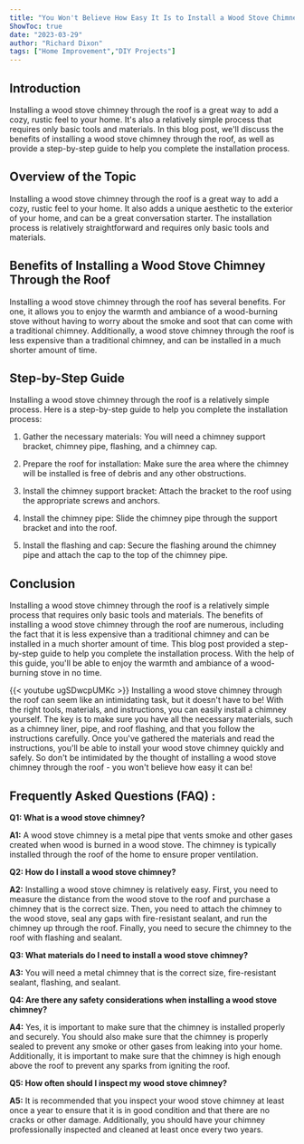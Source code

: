 ```yaml
---
title: "You Won't Believe How Easy It Is to Install a Wood Stove Chimney Through the Roof!"
ShowToc: true 
date: "2023-03-29"
author: "Richard Dixon" 
tags: ["Home Improvement","DIY Projects"]
---
```

## Introduction

Installing a wood stove chimney through the roof is a great way to add a cozy, rustic feel to your home. It's also a relatively simple process that requires only basic tools and materials. In this blog post, we'll discuss the benefits of installing a wood stove chimney through the roof, as well as provide a step-by-step guide to help you complete the installation process. 

## Overview of the Topic

Installing a wood stove chimney through the roof is a great way to add a cozy, rustic feel to your home. It also adds a unique aesthetic to the exterior of your home, and can be a great conversation starter. The installation process is relatively straightforward and requires only basic tools and materials. 

## Benefits of Installing a Wood Stove Chimney Through the Roof

Installing a wood stove chimney through the roof has several benefits. For one, it allows you to enjoy the warmth and ambiance of a wood-burning stove without having to worry about the smoke and soot that can come with a traditional chimney. Additionally, a wood stove chimney through the roof is less expensive than a traditional chimney, and can be installed in a much shorter amount of time. 

## Step-by-Step Guide

Installing a wood stove chimney through the roof is a relatively simple process. Here is a step-by-step guide to help you complete the installation process:

1. Gather the necessary materials: You will need a chimney support bracket, chimney pipe, flashing, and a chimney cap.

2. Prepare the roof for installation: Make sure the area where the chimney will be installed is free of debris and any other obstructions.

3. Install the chimney support bracket: Attach the bracket to the roof using the appropriate screws and anchors.

4. Install the chimney pipe: Slide the chimney pipe through the support bracket and into the roof.

5. Install the flashing and cap: Secure the flashing around the chimney pipe and attach the cap to the top of the chimney pipe.

## Conclusion

Installing a wood stove chimney through the roof is a relatively simple process that requires only basic tools and materials. The benefits of installing a wood stove chimney through the roof are numerous, including the fact that it is less expensive than a traditional chimney and can be installed in a much shorter amount of time. This blog post provided a step-by-step guide to help you complete the installation process. With the help of this guide, you'll be able to enjoy the warmth and ambiance of a wood-burning stove in no time.

{{< youtube ugSDwcpUMKc >}} 
Installing a wood stove chimney through the roof can seem like an intimidating task, but it doesn't have to be! With the right tools, materials, and instructions, you can easily install a chimney yourself. The key is to make sure you have all the necessary materials, such as a chimney liner, pipe, and roof flashing, and that you follow the instructions carefully. Once you've gathered the materials and read the instructions, you'll be able to install your wood stove chimney quickly and safely. So don't be intimidated by the thought of installing a wood stove chimney through the roof - you won't believe how easy it can be!

## Frequently Asked Questions (FAQ) :
**Q1: What is a wood stove chimney?**

**A1:** A wood stove chimney is a metal pipe that vents smoke and other gases created when wood is burned in a wood stove. The chimney is typically installed through the roof of the home to ensure proper ventilation.

**Q2: How do I install a wood stove chimney?**

**A2:** Installing a wood stove chimney is relatively easy. First, you need to measure the distance from the wood stove to the roof and purchase a chimney that is the correct size. Then, you need to attach the chimney to the wood stove, seal any gaps with fire-resistant sealant, and run the chimney up through the roof. Finally, you need to secure the chimney to the roof with flashing and sealant. 

**Q3: What materials do I need to install a wood stove chimney?**

**A3:** You will need a metal chimney that is the correct size, fire-resistant sealant, flashing, and sealant. 

**Q4: Are there any safety considerations when installing a wood stove chimney?**

**A4:** Yes, it is important to make sure that the chimney is installed properly and securely. You should also make sure that the chimney is properly sealed to prevent any smoke or other gases from leaking into your home. Additionally, it is important to make sure that the chimney is high enough above the roof to prevent any sparks from igniting the roof. 

**Q5: How often should I inspect my wood stove chimney?**

**A5:** It is recommended that you inspect your wood stove chimney at least once a year to ensure that it is in good condition and that there are no cracks or other damage. Additionally, you should have your chimney professionally inspected and cleaned at least once every two years.





